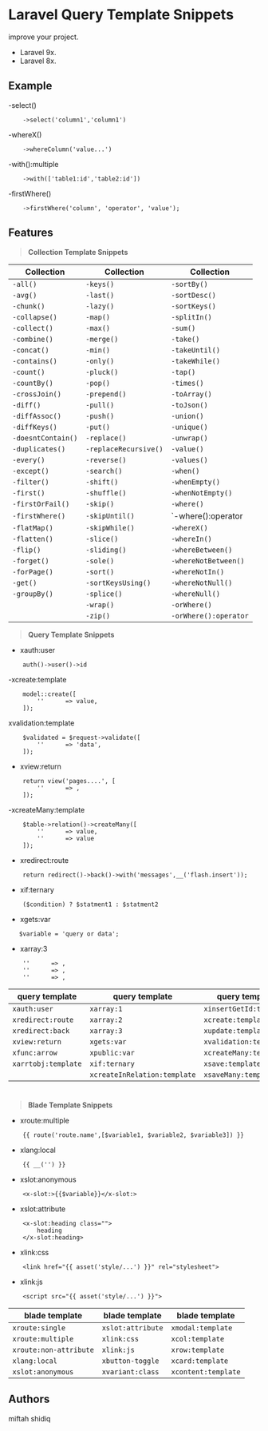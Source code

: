 # Laravel Query Template Snippets

improve your project.
* Laravel 9x.
* Laravel 8x.

## Example
-select()
```
    ->select('column1','column1')
```
-whereX()
```
    ->whereColumn('value...')
```

-with():multiple
```
    ->with(['table1:id','table2:id'])
```

-firstWhere()
```
    ->firstWhere('column', 'operator', 'value');
```

## Features

>**Collection Template Snippets**

| Collection                    |Collection                   |Collection           |
| ----------------------------  |----------------------------  |-------------------------- |
| `-all()`                      |`-keys()`                      |`-sortBy()`                |
| `-avg()`                      |`-last()`                      |`-sortDesc()`              |
| `-chunk()`                    |`-lazy()`                      |`-sortKeys()`              |
| `-collapse()`                 |`-map()`                       |`-splitIn()`               |
| `-collect()`                  |`-max()`                       |`-sum()`                   |
| `-combine()`                  |`-merge()`                     |`-take()`                  |
| `-concat()`                   |`-min()`                       |`-takeUntil()`             |
| `-contains()`                 |`-only()`                      |`-takeWhile()`             |
| `-count()`                    |`-pluck()`                     |`-tap()`                   |
| `-countBy()`                  |`-pop()`                       |`-times()`                 |
| `-crossJoin()`                |`-prepend()`                   |`-toArray()`               |
| `-diff()`                     |`-pull()`                      |`-toJson()`                |
| `-diffAssoc()`                |`-push()`                      |`-union()`                 |
| `-diffKeys()`                 |`-put()`                       |`-unique()`                |
| `-doesntContain()`            |`-replace()`                   |`-unwrap()`                |
| `-duplicates()`               |`-replaceRecursive()`          |`-value()`                 |
| `-every()`                    |`-reverse()`                   |`-values()`                |
| `-except()`                   |`-search()`                    |`-when()`                  |
| `-filter()`                   |`-shift()`                     |`-whenEmpty()`             |
| `-first()`                    |`-shuffle()`                   |`-whenNotEmpty()`          |
| `-firstOrFail()`              |`-skip()`                      |`-where()`                 |
| `-firstWhere()`               |`-skipUntil()`                 |`-where():operator         |
| `-flatMap()`                  |`-skipWhile()`                 |`-whereX()`                |
| `-flatten()`                  |`-slice()`                     |`-whereIn()`               |
| `-flip()`                     |`-sliding()`                   |`-whereBetween()`          |
| `-forget()`                   |`-sole()`                      |`-whereNotBetween()`       |
| `-forPage()`                  |`-sort()`                      |`-whereNotIn()`            |
| `-get()`                      |`-sortKeysUsing()`             |`-whereNotNull()`          |
| `-groupBy()`                  |`-splice()`                    |`-whereNull()`             |
|                               |`-wrap()`                      |`-orWhere()`               |
|                               |`-zip()`                       |`-orWhere():operator`      |


>**Query Template Snippets**

- xauth:user

```
    auth()->user()->id
```

-xcreate:template
```
    model::create([
        ''		=> value,
    ]);
```

xvalidation:template
```
    $validated = $request->validate([
	    ''		=> 'data',
    ]);
```

- xview:return

```
    return view('pages....', [
        ''		=> ,
    ]);
```

-xcreateMany:template
```
    $table->relation()->createMany([
        ''		=> value,
        ''		=> value
    ]);
```

- xredirect:route

```
    return redirect()->back()->with('messages',__('flash.insert'));
```

- xif:ternary
```
    ($condition) ? $statment1 : $statment2
```

- xgets:var
```
   $variable = 'query or data';
```

- xarray:3
```
    ''		=> ,
    ''		=> ,
    ''		=> ,
```


| query template               | query   template             | query template                 |
| ------------------------------| ------------------------------|  ------------------------------| 
| `xauth:user`                  |  `xarray:1`                    |  `xinsertGetId:template`       | 
| `xredirect:route`             |  `xarray:2`                    |  `xcreate:template`            | 
| `xredirect:back`              |  `xarray:3`                    |  `xupdate:template`            | 
| `xview:return`                |  `xgets:var`                   |  `xvalidation:template`        | 
| `xfunc:arrow`                 |  `xpublic:var`                 |   `xcreateMany:template`         | 
| `xarrtobj:template`           | `xif:ternary`                  |    `xsave:template`              | 
|                               | `xcreateInRelation:template`   | `xsaveMany:template`           |

#
>**Blade Template Snippets**

- xroute:multiple
```
    {{ route('route.name',[$variable1, $variable2, $variable3]) }}
```

- xlang:local
```
    {{ __('') }}
```

- xslot:anonymous
```
    <x-slot:>{{$variable}}</x-slot:>
```

- xslot:attribute
```
    <x-slot:heading class="">
	    heading
    </x-slot:heading>
```

- xlink:css
```
    <link href="{{ asset('style/...') }}" rel="stylesheet">
```

- xlink:js
```
    <script src="{{ asset('style/...') }}">
```

| blade template               | blade template               | blade template               |
| ---------------------------- | ---------------------------- | ---------------------------- |
| `xroute:single`              | `xslot:attribute`            | `xmodal:template`            |
| `xroute:multiple`            | `xlink:css`                  | `xcol:template`              |
| `xroute:non-attribute`       | `xlink:js`                   | `xrow:template`              |
| `xlang:local`                | `xbutton-toggle`             | `xcard:template`             |
| `xslot:anonymous`            | `xvariant:class`             | `xcontent:template`          |

## Authors

miftah shidiq

<!-- ## Acknowledgments -->